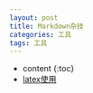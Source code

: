 ```yaml
---
layout: post
title: Markdown杂技
categories: 工具
tags: 工具
---
```


* content
{:toc}
* [latex使用](https://www.jianshu.com/p/22117d964baf)

